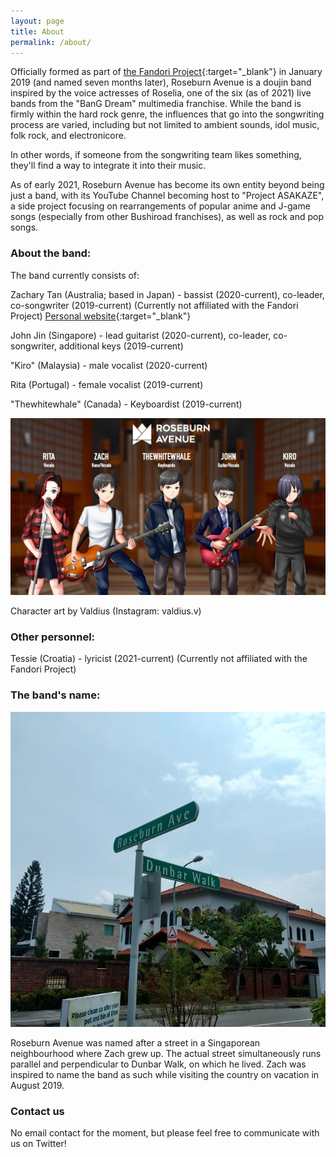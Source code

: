 ```yaml
---
layout: page
title: About
permalink: /about/
---
```


Officially formed as part of [the Fandori Project](https://fandoriproject.wordpress.com/){:target="_blank"} in January 2019 (and named seven months later), Roseburn Avenue is a doujin band inspired by the voice actresses of Roselia, one of the six (as of 2021) live bands from the "BanG Dream" multimedia franchise. While the band is firmly within the hard rock genre, the influences that go into the songwriting process are varied, including but not limited to ambient sounds, idol music, folk rock, and electronicore.

In other words, if someone from the songwriting team likes something, they'll find a way to integrate it into their music.

As of early 2021, Roseburn Avenue has become its own entity beyond being just a band, with its YouTube Channel becoming host to "Project ASAKAZE", a side project focusing on rearrangements of popular anime and J-game songs (especially from other Bushiroad franchises), as well as rock and pop songs.

### About the band:

The band currently consists of:

Zachary Tan (Australia; based in Japan) - bassist (2020-current), co-leader, co-songwriter (2019-current) (Currently not affiliated with the Fandori Project) [Personal website](https://zachary-2w-tan.com){:target="_blank"}

John Jin (Singapore) - lead guitarist (2020-current), co-leader, co-songwriter, additional keys (2019-current)

"Kiro" (Malaysia) - male vocalist (2020-current)

Rita (Portugal) - female vocalist (2019-current)

"Thewhitewhale" (Canada) - Keyboardist (2019-current)

![image](/assets/images/Roseburn_Avenue_Full_Band.png)

Character art by Valdius (Instagram: valdius.v)

### Other personnel:

Tessie (Croatia) - lyricist (2021-current) (Currently not affiliated with the Fandori Project)

### The band's name:

![image](/assets/images/98EAB3E3-58A6-463F-A3F8-2E78C9853F66.jpeg)

Roseburn Avenue was named after a street in a Singaporean neighbourhood where Zach grew up. The actual street simultaneously runs parallel and perpendicular to Dunbar Walk, on which he lived. Zach was inspired to name the band as such while visiting the country on vacation in August 2019.

### Contact us

No email contact for the moment, but please feel free to communicate with us on Twitter!
